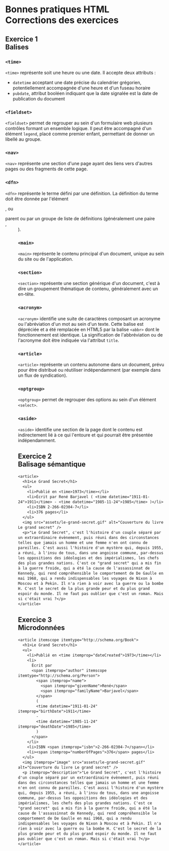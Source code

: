 # Bonnes pratiques HTML<br />Corrections des exercices 


## Exercice 1<br />Balises

### `<time>`

`<time>` représente soit une heure ou une date.
Il accepte deux attributs :

* `datetime` acceptant une date précise du calendrier grégorien, potentiellement accompagnée d'une heure et d'un fuseau horaire
* `pubdate`, attribut booléen indiquant que la date signalée est la date de publication du document

### `<fieldset>`

`<fieldset>` permet de regrouper au sein d'un formulaire web plusieurs contrôles formant un ensemble logique.
Il peut être accompagné d'un élément `legend`, placé comme premier enfant, permettant de donner un libellé au groupe.

### `<nav>`

`<nav>` représente une section d'une page ayant des liens vers d'autres pages ou des fragments de cette page.

### `<dfn>`

`<dfn>` représente le terme défini par une définition. La définition du terme doit être donnée par l'élément <p>, ou <section> parent ou par un groupe de liste de définitions (généralement une paire <dt>, <dd>).

### `<main>`

`<main>` représente le contenu principal d'un document, unique au sein du site ou de l'application.

### `<section>`

`<section>` représente une section générique d'un document, c'est à dire un groupement thématique de contenu, généralement avec un en-tête.

### `<acronym>`

`<acronym>` identifie une suite de caractères composant un acronyme ou l'abréviation d'un mot au sein d'un texte. Cette balise est dépréciée et a été remplacée en HTML5 par la balise `<abbr>` dont le fonctionnement est identique. La signification de l'abbréviation ou de l'acronyme doit être indiquée via l'attribut `title`.

### `<article>`

`<article>` représente un contenu autonome dans un document, prévu pour être distribué ou réutiliser indépendamment (par exemple dans un flux de syndication).

### `<optgroup>`

`<optgroup>` permet de regrouper des options au sein d'un élément `<select>`.

### `<aside>`

`<aside>` identifie une section de la page dont le contenu est indirectement lié à ce qui l'entoure et qui pourrait être présentée indépendamment.


## Exercice 2<br />Balisage sémantique

    <article>
      <h1>Le Grand Secret</h1>
      <ul>
        <li>Publié en <time>1973</time></li>
        <li>Écrit par René Barjavel ( <time datetime="1911-01-24">1911</time> - <time datetime="1985-11-24">1985</time> )</li>
        <li>ISBN 2-266-02304-7</li>
        <li>376 pages</li>
      </ul>
      <img src="assets/le-grand-secret.gif" alt="Couverture du livre Le grand secret" />
      <p>"Le Grand Secret", c'est l'histoire d'un couple séparé par un extraordinaire évènement, puis réuni dans des circonstances telles que jamais un homme et une femme n'en ont connu de pareilles. C'est aussi l'histoire d'un mystère qui, depuis 1955, a réuni, à l'insu de tous, dans une angoisse commune, par-dessus les oppositions des idéologies et des impérialismes, les chefs des plus grandes nations. C'est ce "grand secret" qui a mis fin à la guerre froide, qui a été la cause de l'assassinnat de Kennedy, qui rend compréhensible le comportement de De Gaulle en mai 1968, qui a rendu indispensables les voyages de Nixon à Moscou et à Pekin. Il n'a rien à voir avec la guerre ou la bombe H. C'est le secret de la plus grande peur et du plus grand espoir du monde. Il ne faut pas oublier que c'est un roman. Mais si c'était vrai ?</p>
    </article>

## Exercice 3<br />Microdonnées

    <article itemscope itemtype="http://schema.org/Book">
      <h1>Le Grand Secret</h1>
      <ul>
        <li>Publié en <time itemprop="dateCreated">1973</time></li>
        <li>
          Écrit par
          <span itemprop="author" itemscope itemtype="http://schema.org/Person">
            <span itemprop="name">
              <span itemprop="givenName">René</span>
              <span itemprop="familyName">Barjavel</span>
            </span>
            (
            <time datetime="1911-01-24" itemprop="birthDate">1911</time>
            -
            <time datetime="1985-11-24" itemprop="deathDate">1985</time>
            )
          </span>
        </li>
        <li>ISBN <span itemprop="isbn">2-266-02304-7</span></li>
        <li><span itemprop="numberOfPages">376</span> pages</li>
      </ul>
      <img itemprop="image" src="assets/le-grand-secret.gif" alt="Couverture du livre Le grand secret" />
      <p itemprop="description">"Le Grand Secret", c'est l'histoire d'un couple séparé par un extraordinaire évènement, puis réuni dans des circonstances telles que jamais un homme et une femme n'en ont connu de pareilles. C'est aussi l'histoire d'un mystère qui, depuis 1955, a réuni, à l'insu de tous, dans une angoisse commune, par-dessus les oppositions des idéologies et des impérialismes, les chefs des plus grandes nations. C'est ce "grand secret" qui a mis fin à la guerre froide, qui a été la cause de l'assassinnat de Kennedy, qui rend compréhensible le comportement de De Gaulle en mai 1968, qui a rendu indispensables les voyages de Nixon à Moscou et à Pekin. Il n'a rien à voir avec la guerre ou la bombe H. C'est le secret de la plus grande peur et du plus grand espoir du monde. Il ne faut pas oublier que c'est un roman. Mais si c'était vrai ?</p>
    </article>